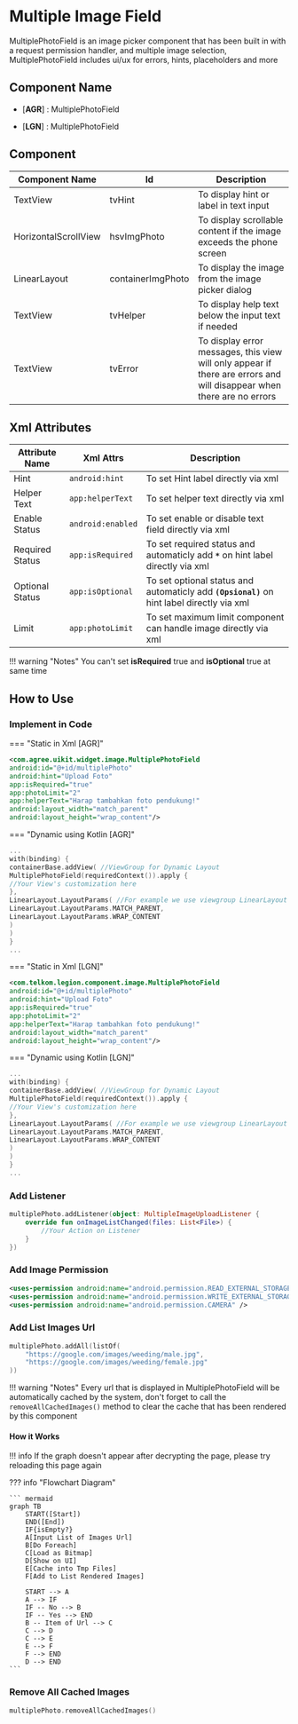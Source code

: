 # Multiple Image Field

MultiplePhotoField is an image picker component that has been built in with a request permission handler, and multiple image selection, MultiplePhotoField includes ui/ux for errors, hints, placeholders and more

## Component Name

* [**AGR**] : MultiplePhotoField

* [**LGN**] : MultiplePhotoField

## Component

|Component Name|Id|Description|
|---|---|---|
|TextView|tvHint|To display hint or label in text input|
|HorizontalScrollView|hsvImgPhoto|To display scrollable content if the image exceeds the phone screen|
|LinearLayout|containerImgPhoto|To display the image from the image picker dialog|
|TextView|tvHelper|To display help text below the input text if needed|
|TextView|tvError|To display error messages, this view will only appear if there are errors and will disappear when there are no errors|

## Xml Attributes

|Attribute Name|Xml Attrs|Description|
|---|---|---|
|Hint|`android:hint`|To set Hint label directly via xml|
|Helper Text|`app:helperText`|To set helper text directly via xml|
|Enable Status|`android:enabled`|To set enable or disable text field directly via xml|
|Required Status|`app:isRequired`|To set required status and automaticly add **`*`** on hint label directly via xml|
|Optional Status|`app:isOptional`|To set optional status and automaticly add **`(Opsional)`** on hint label directly via xml|
|Limit|`app:photoLimit`|To set maximum limit component can handle image directly via xml|

!!! warning "Notes"
You can't set **isRequired** true and **isOptional** true at same time

## How to Use

### Implement in Code

=== "Static in Xml [AGR]"
``` xml title="layout_sample.xml"
<com.agree.uikit.widget.image.MultiplePhotoField
android:id="@+id/multiplePhoto"
android:hint="Upload Foto"
app:isRequired="true"
app:photoLimit="2"
app:helperText="Harap tambahkan foto pendukung!"
android:layout_width="match_parent"
android:layout_height="wrap_content"/>
```
=== "Dynamic using Kotlin [AGR]"
``` kotlin title="SampleFragment.kt"
...
with(binding) {
containerBase.addView( //ViewGroup for Dynamic Layout
MultiplePhotoField(requiredContext()).apply {
//Your View's customization here
},
LinearLayout.LayoutParams( //For example we use viewgroup LinearLayout
LinearLayout.LayoutParams.MATCH_PARENT,
LinearLayout.LayoutParams.WRAP_CONTENT
)
)
}
...
```
=== "Static in Xml [LGN]"
``` xml title="layout_sample.xml"
<com.telkom.legion.component.image.MultiplePhotoField
android:id="@+id/multiplePhoto"
android:hint="Upload Foto"
app:isRequired="true"
app:photoLimit="2"
app:helperText="Harap tambahkan foto pendukung!"
android:layout_width="match_parent"
android:layout_height="wrap_content"/>
```
=== "Dynamic using Kotlin [LGN]"
``` kotlin title="SampleFragment.kt"
...
with(binding) {
containerBase.addView( //ViewGroup for Dynamic Layout
MultiplePhotoField(requiredContext()).apply {
//Your View's customization here
},
LinearLayout.LayoutParams( //For example we use viewgroup LinearLayout
LinearLayout.LayoutParams.MATCH_PARENT,
LinearLayout.LayoutParams.WRAP_CONTENT
)
)
}
...
```

### Add Listener

```kotlin title="SampleFragment.kt"
multiplePhoto.addListener(object: MultipleImageUploadListener {
    override fun onImageListChanged(files: List<File>) {
        //Your Action on Listener
    }
})
```

### Add Image Permission

```xml title="AndroidManifest.xml"
<uses-permission android:name="android.permission.READ_EXTERNAL_STORAGE" />
<uses-permission android:name="android.permission.WRITE_EXTERNAL_STORAGE" />
<uses-permission android:name="android.permission.CAMERA" />
```

### Add List Images Url

```kotlin title="SampleFragment.kt"
multiplePhoto.addAll(listOf(
    "https://google.com/images/weeding/male.jpg",
    "https://google.com/images/weeding/female.jpg"
))
```

!!! warning "Notes"
Every url that is displayed in MultiplePhotoField will be automatically cached by the system, don't forget to call the `removeAllCachedImages()` method to clear the cache that has been rendered by this component

#### How it Works

!!! info
If the graph doesn't appear after decrypting the page, please try reloading this page again

??? info "Flowchart Diagram"

    ``` mermaid
    graph TB
        START([Start])
        END([End])
        IF{isEmpty?}
        A[Input List of Images Url]
        B[Do Foreach]
        C[Load as Bitmap]
        D[Show on UI]
        E[Cache into Tmp Files]
        F[Add to List Rendered Images]

        START --> A
        A --> IF
        IF -- No --> B
        IF -- Yes --> END
        B -- Item of Url --> C
        C --> D
        C --> E
        E --> F
        F --> END
        D --> END
    ```

### Remove All Cached Images

```kotlin title="SampleFragment.kt"
multiplePhoto.removeAllCachedImages()
```

